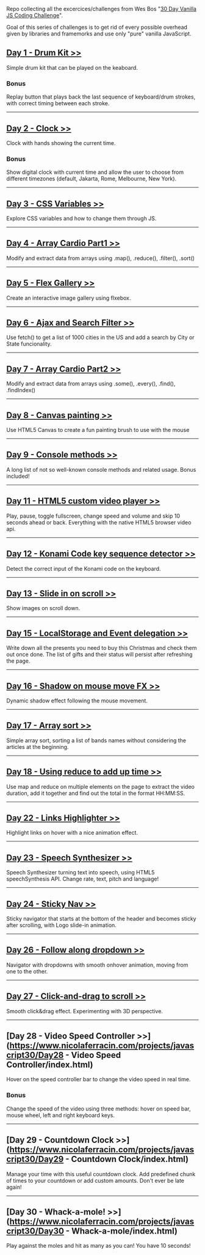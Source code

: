 Repo collecting all the excercices/challenges from Wes Bos "[30 Day Vanilla JS Coding Challenge](https://javascript30.com/)".

Goal of this series of challenges is to get rid of every possible overhead given by libraries and framemorks and use only "pure" vanilla JavaScript.


## [Day 1 - Drum Kit >>](https://www.nicolaferracin.com/projects/javascript30/Day1%20-%20Drum%20Kit/index.html)
Simple drum kit that can be played on the keaboard.

### Bonus
Replay button that plays back the last sequence of keyboard/drum strokes, with correct timing between each stroke.

---

## [Day 2 - Clock >>](https://www.nicolaferracin.com/projects/javascript30/Day2%20-%20Clock/index.html)
Clock with hands showing the current time.

### Bonus
Show digital clock with current time and allow the user to choose from different timezones (default, Jakarta, Rome, Melbourne, New York).

---

## [Day 3 - CSS Variables >>](https://www.nicolaferracin.com/projects/javascript30/Day3%20-%20CSS%20variables/index.html)
Explore CSS variables and how to change them through JS.

---

## [Day 4 - Array Cardio Part1 >>](https://www.nicolaferracin.com/projects/javascript30/Day4%20-%20Array%20Cardio%20part1/index.html)
Modify and extract data from arrays using .map(), .reduce(), .filter(), .sort()

---

## [Day 5 - Flex Gallery >>](https://www.nicolaferracin.com/projects/javascript30/Day5%20-%20Flex%20gallery/index.html)
Create an interactive image gallery using flxebox.

---

## [Day 6 - Ajax and Search Filter >>](https://www.nicolaferracin.com/projects/javascript30/Day6%20-%20Ajax%20and%20Search%20filtering/index.html)
Use fetch() to get a list of 1000 cities in the US and add a search by City or State funcionality.

---

## [Day 7 - Array Cardio Part2 >>](https://www.nicolaferracin.com/projects/javascript30/Day7%20-%20Array%20Cardio%20part2/index.html)
Modify and extract data from arrays using .some(), .every(), .find(), .findIndex()

---

## [Day 8 - Canvas painting >>](https://www.nicolaferracin.com/projects/javascript30/Day8%20-%20Canvas%20painting/index.html)
Use HTML5 Canvas to create a fun painting brush to use with the mouse

---

## [Day 9 - Console methods >>](https://www.nicolaferracin.com/projects/javascript30/Day9%20-%20console%20methods/index.html)
A long list of not so well-known console methods and related usage. Bonus included!

---

<!-- ## Day 10 - Shift multiple selection
Allow multiple selection of checkboxes while holding the shift-key down.

--- -->

## [Day 11 - HTML5 custom video player >>](https://www.nicolaferracin.com/projects/javascript30/Day11%20-%20Shift%20multiple%20selection/index.html)
Play, pause, toggle fullscreen, change speed and volume and skip 10 seconds ahead or back. Everything with the native HTML5 browser video api.

---

## [Day 12 - Konami Code key sequence detector >>](https://www.nicolaferracin.com/projects/javascript30/Day12%20-%20Key%20sequence%20detection/index.html)
Detect the correct input of the Konami code on the keyboard.

---

## [Day 13 - Slide in on scroll >>](https://www.nicolaferracin.com/projects/javascript30/Day13%20-%20Slide%20in%20on%20scroll/index.html)
Show images on scroll down.

---

## [Day 15 - LocalStorage and Event delegation >>](https://www.nicolaferracin.com/projects/javascript30/Day15%20-%20LocalStorage%20and%20Event%20delegation/index.html)
Write down all the presents you need to buy this Christmas and check them out once done.
The list of gifts and their status will persist after refreshing the page.

---

## [Day 16 - Shadow on mouse move FX >>](https://www.nicolaferracin.com/projects/javascript30/Day16%20-%20Shadow%20on%20mouse%20move%20FX/index.html)
Dynamic shadow effect following the mouse movement.

---

## [Day 17 - Array sort >>](https://www.nicolaferracin.com/projects/javascript30/Day17%20-%20Array%20sort/index.html)
Simple array sort, sorting a list of bands names without considering the articles at the beginning.

---

## [Day 18 - Using reduce to add up time >>](https://www.nicolaferracin.com/projects/javascript30/Day18%20-%20Using%20reduce%20to%20add%20up%20time/index.html)
Use map and reduce on multiple elements on the page to extract the video duration, add it together and find out the total in the format HH:MM:SS.

---

## [Day 22 - Links Highlighter >>](https://www.nicolaferracin.com/projects/javascript30/Day22%20-%20Links%20Highlighter/index.html)
Highlight links on hover with a nice animation effect.

---

## [Day 23 - Speech Synthesizer >>](https://www.nicolaferracin.com/projects/javascript30/Day23%20-%20Speech%20Synthesizer/index.html)
Speech Synthesizer turning text into speech, using HTML5 speechSynthesis API. Change rate, text, pitch and language!

---

## [Day 24 - Sticky Nav >>](https://www.nicolaferracin.com/projects/javascript30/Day24%20-%20Sticky%20Nav/index.html)
Sticky navigator that starts at the bottom of the header and becomes sticky after scrolling, with Logo slide-in animation.

---

## [Day 26 - Follow along dropdown >>](https://www.nicolaferracin.com/projects/javascript30/Day26%20-%20Follow%20along%20dropdown/index.html)
Navigator with dropdowns with smooth onhover animation, moving from one to the other.

---

## [Day 27 - Click-and-drag to scroll >>](https://www.nicolaferracin.com/projects/javascript30/Day27%20-%20Click-and-drag%20to%20scroll/index.html)
Smooth click&drag effect. Experimenting with 3D perspective.

---

## [Day 28 - Video Speed Controller >>](https://www.nicolaferracin.com/projects/javascript30/Day28 - Video Speed Controller/index.html)
Hover on the speed controller bar to change the video speed in real time.

### Bonus
Change the speed of the video using three methods: hover on speed bar, mouse wheel, left and right keyboard keys.

---

## [Day 29 - Countdown Clock >>](https://www.nicolaferracin.com/projects/javascript30/Day29 - Countdown Clock/index.html)
Manage your time with this useful countdown clock. Add predefined chunk of times to your countdown or add custom amounts. Don't ever be late again!

---

## [Day 30 - Whack-a-mole! >>](https://www.nicolaferracin.com/projects/javascript30/Day30 - Whack-a-mole/index.html)
Play against the moles and hit as many as you can! You have 10 seconds!
